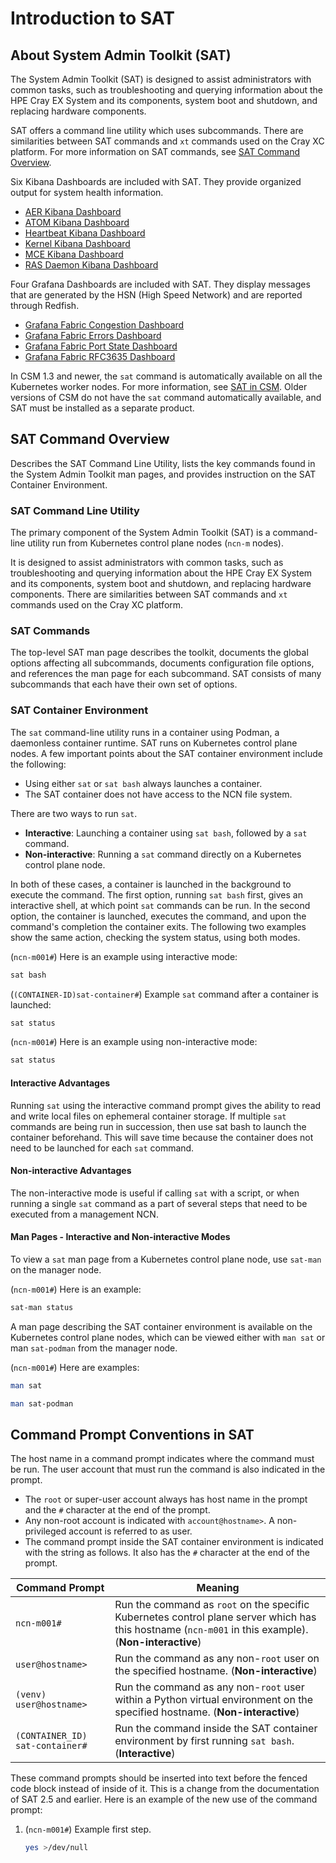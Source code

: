 # Introduction to SAT

## About System Admin Toolkit (SAT)

The System Admin Toolkit (SAT) is designed to assist administrators with common tasks, such as troubleshooting and
querying information about the HPE Cray EX System and its components, system boot and shutdown, and replacing hardware
components.

SAT offers a command line utility which uses subcommands. There are similarities between SAT commands and `xt` commands
used on the Cray XC platform. For more information on SAT commands, see [SAT Command Overview](#sat-command-overview).

Six Kibana Dashboards are included with SAT. They provide organized output for system health information.

- [AER Kibana Dashboard](../dashboards/SAT_Kibana_Dashboards.md#aer-kibana-dashboard)
- [ATOM Kibana Dashboard](../dashboards/SAT_Kibana_Dashboards.md#atom-kibana-dashboard)
- [Heartbeat Kibana Dashboard](../dashboards/SAT_Kibana_Dashboards.md#heartbeat-kibana-dashboard)
- [Kernel Kibana Dashboard](../dashboards/SAT_Kibana_Dashboards.md#kernel-kibana-dashboard)
- [MCE Kibana Dashboard](../dashboards/SAT_Kibana_Dashboards.md#mce-kibana-dashboard)
- [RAS Daemon Kibana Dashboard](../dashboards/SAT_Kibana_Dashboards.md#ras-daemon-kibana-dashboard)

Four Grafana Dashboards are included with SAT. They display messages that are generated by the HSN (High Speed Network) and
are reported through Redfish.

- [Grafana Fabric Congestion Dashboard](../dashboards/SAT_Grafana_Dashboards.md#grafana-fabric-congestion-dashboard)
- [Grafana Fabric Errors Dashboard](../dashboards/SAT_Grafana_Dashboards.md#grafana-fabric-errors-dashboard)
- [Grafana Fabric Port State Dashboard](../dashboards/SAT_Grafana_Dashboards.md#grafana-fabric-port-state-dashboard)
- [Grafana Fabric RFC3635 Dashboard](../dashboards/SAT_Grafana_Dashboards.md#grafana-fabric-rfc3635-dashboard)

In CSM 1.3 and newer, the `sat` command is automatically available on all the
Kubernetes worker nodes. For more information, see [SAT in CSM](sat_in_csm.md). Older
versions of CSM do not have the `sat` command automatically available, and SAT
must be installed as a separate product.

## SAT Command Overview

Describes the SAT Command Line Utility, lists the key commands found in the System Admin Toolkit man pages, and provides
instruction on the SAT Container Environment.

### SAT Command Line Utility

The primary component of the System Admin Toolkit (SAT) is a command-line utility run from Kubernetes control plane nodes
(`ncn-m` nodes).

It is designed to assist administrators with common tasks, such as troubleshooting and querying information about the
HPE Cray EX System and its components, system boot and shutdown, and replacing hardware components. There are
similarities between SAT commands and `xt` commands used on the Cray XC platform.

### SAT Commands

The top-level SAT man page describes the toolkit, documents the global options affecting all subcommands, documents
configuration file options, and references the man page for each subcommand. SAT consists of many subcommands that each
have their own set of options.

### SAT Container Environment

The `sat` command-line utility runs in a container using Podman, a daemonless container runtime. SAT runs on
Kubernetes control plane nodes. A few important points about the SAT container environment include the following:

- Using either `sat` or `sat bash` always launches a container.
- The SAT container does not have access to the NCN file system.

There are two ways to run `sat`.

- **Interactive**: Launching a container using `sat bash`, followed by a `sat` command.
- **Non-interactive**: Running a `sat` command directly on a Kubernetes control plane node.

In both of these cases, a container is launched in the background to execute the command. The first option, running
`sat bash` first, gives an interactive shell, at which point `sat` commands can be run. In the second option, the
container is launched, executes the command, and upon the command's completion the container exits. The following two
examples show the same action, checking the system status, using both modes.

(`ncn-m001#`) Here is an example using interactive mode:

```bash
sat bash
```

(`(CONTAINER-ID)sat-container#`) Example `sat` command after a container is launched:

```bash
sat status
```

(`ncn-m001#`) Here is an example using non-interactive mode:

```bash
sat status
```

#### Interactive Advantages

Running `sat` using the interactive command prompt gives the ability to read and write local files on ephemeral
container storage. If multiple `sat` commands are being run in succession, then use sat bash to launch the
container beforehand. This will save time because the container does not need to be launched for each `sat` command.

#### Non-interactive Advantages

The non-interactive mode is useful if calling `sat` with a script, or when running a single `sat` command as a part of
several steps that need to be executed from a management NCN.

#### Man Pages - Interactive and Non-interactive Modes

To view a `sat` man page from a Kubernetes control plane node, use `sat-man` on the manager node.

(`ncn-m001#`) Here is an example:

```bash
sat-man status
```

A man page describing the SAT container environment is available on the Kubernetes control plane nodes, which can be viewed
either with `man sat` or man `sat-podman` from the manager node.

(`ncn-m001#`) Here are examples:

```bash
man sat
```

```bash
man sat-podman
```

## Command Prompt Conventions in SAT

The host name in a command prompt indicates where the command must be run. The
user account that must run the command is also indicated in the prompt.

- The `root` or super-user account always has host name in the prompt and the
  `#` character at the end of the prompt.
- Any non-root account is indicated with `account@hostname>`. A non-privileged
  account is referred to as user.
- The command prompt inside the SAT container environment is indicated with the
  string as follows. It also has the `#` character at the end of the prompt.

| Command Prompt | Meaning |
|----------------|---------|
| `ncn-m001#` | Run the command as `root` on the specific Kubernetes control plane server which has this hostname (`ncn-m001` in this example). (**Non-interactive**) |
| `user@hostname>` | Run the command as any non-`root` user on the specified hostname. (**Non-interactive**) |
| `(venv) user@hostname>` | Run the command as any non-`root` user within a Python virtual environment on the specified hostname. (**Non-interactive**) |
| `(CONTAINER_ID) sat-container#` | Run the command inside the SAT container environment by first running `sat bash`. (**Interactive**) |

These command prompts should be inserted into text before the fenced code block
instead of inside of it. This is a change from the documentation of SAT 2.5 and
earlier. Here is an example of the new use of the command prompt:

1. (`ncn-m001#`) Example first step.

   ```bash
   yes >/dev/null
   ```
